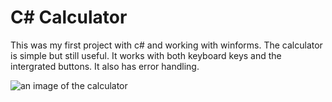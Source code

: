 # C# Calculator

This was my first project with c# and working with winforms. The calculator is simple but still useful. It works with both keyboard keys and the intergrated buttons. It also has error handling.

![an image of the calculator](https://i.imgur.com/55Q5Q8g.png)

